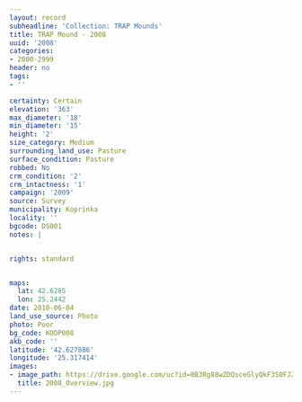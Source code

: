 ```yaml
---
layout: record
subheadline: 'Collection: TRAP Mounds'
title: TRAP Mound - 2008
uuid: '2008'
categories:
- 2000-2999
header: no
tags:
- ''

certainty: Certain
elevation: '363'
max_diameter: '18'
min_diameter: '15'
height: '2'
size_category: Medium
surrounding_land_use: Pasture
surface_condition: Pasture
robbed: No
crm_condition: '2'
crm_intactness: '1'
campaign: '2009'
source: Survey
municipality: Koprinka
locality: ''
bgcode: DS001
notes: |


rights: standard


maps:
  lat: 42.6285
  lon: 25.2442
date: 2018-06-04
land_use_source: Photo
photo: Poor
bg_code: KOOP008
akb_code: ''
latitude: '42.627886'
longitude: '25.317414'
images:
- image_path: https://drive.google.com/uc?id=0B3Rg88wZDQsceGlyQkF3S0FJZEk
  title: 2008_Overview.jpg
---
```

